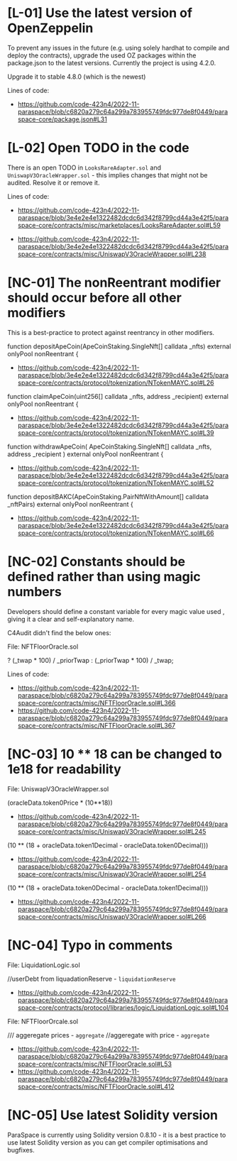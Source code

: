 #  [L-01] Use the latest version of OpenZeppelin

To prevent any issues in the future (e.g. using solely hardhat to compile and deploy the contracts), upgrade the used OZ packages within the package.json to the latest versions. Currently the project is using 4.2.0. 

Upgrade it to stable 4.8.0 (which is the newest)

Lines of code:

- https://github.com/code-423n4/2022-11-paraspace/blob/c6820a279c64a299a783955749fdc977de8f0449/paraspace-core/package.json#L31


# [L-02] Open TODO in the code

There is an open TODO in `LooksRareAdapter.sol` and `UniswapV3OracleWrapper.sol` - this implies changes that might not be audited. Resolve it or remove it.

Lines of code:

- https://github.com/code-423n4/2022-11-paraspace/blob/3e4e2e4e1322482dcdc6d342f8799cd44a3e42f5/paraspace-core/contracts/misc/marketplaces/LooksRareAdapter.sol#L59

- https://github.com/code-423n4/2022-11-paraspace/blob/3e4e2e4e1322482dcdc6d342f8799cd44a3e42f5/paraspace-core/contracts/misc/UniswapV3OracleWrapper.sol#L238



# [NC-01] The nonReentrant modifier should occur before all other modifiers

This is a best-practice to protect against reentrancy in other modifiers. 

function depositApeCoin(ApeCoinStaking.SingleNft[] calldata _nfts)
        external
        onlyPool
        nonReentrant
    {

- https://github.com/code-423n4/2022-11-paraspace/blob/3e4e2e4e1322482dcdc6d342f8799cd44a3e42f5/paraspace-core/contracts/protocol/tokenization/NTokenMAYC.sol#L26

 function claimApeCoin(uint256[] calldata _nfts, address _recipient)
        external
        onlyPool
        nonReentrant
    {

- https://github.com/code-423n4/2022-11-paraspace/blob/3e4e2e4e1322482dcdc6d342f8799cd44a3e42f5/paraspace-core/contracts/protocol/tokenization/NTokenMAYC.sol#L39

function withdrawApeCoin(
        ApeCoinStaking.SingleNft[] calldata _nfts,
        address _recipient
    ) external onlyPool nonReentrant {

- https://github.com/code-423n4/2022-11-paraspace/blob/3e4e2e4e1322482dcdc6d342f8799cd44a3e42f5/paraspace-core/contracts/protocol/tokenization/NTokenMAYC.sol#L52

 function depositBAKC(ApeCoinStaking.PairNftWithAmount[] calldata _nftPairs)
        external
        onlyPool
        nonReentrant
    {

- https://github.com/code-423n4/2022-11-paraspace/blob/3e4e2e4e1322482dcdc6d342f8799cd44a3e42f5/paraspace-core/contracts/protocol/tokenization/NTokenMAYC.sol#L66



# [NC-02] Constants should be defined rather than using magic numbers

Developers should define a constant variable for every magic value used , giving it a clear and self-explanatory name.

C4Audit didn't find the below ones:

File: NFTFloorOracle.sol

  ? (_twap * 100) / _priorTwap
   : (_priorTwap * 100) / _twap;

Lines of code:

- https://github.com/code-423n4/2022-11-paraspace/blob/c6820a279c64a299a783955749fdc977de8f0449/paraspace-core/contracts/misc/NFTFloorOracle.sol#L366
- https://github.com/code-423n4/2022-11-paraspace/blob/c6820a279c64a299a783955749fdc977de8f0449/paraspace-core/contracts/misc/NFTFloorOracle.sol#L367


# [NC-03] 10 ** 18 can be changed to 1e18 for readability

File: UniswapV3OracleWrapper.sol

(oracleData.token0Price * (10**18)) 

- https://github.com/code-423n4/2022-11-paraspace/blob/c6820a279c64a299a783955749fdc977de8f0449/paraspace-core/contracts/misc/UniswapV3OracleWrapper.sol#L245

(10 **
                            (18 +
                                oracleData.token1Decimal -
                                oracleData.token0Decimal)))

- https://github.com/code-423n4/2022-11-paraspace/blob/c6820a279c64a299a783955749fdc977de8f0449/paraspace-core/contracts/misc/UniswapV3OracleWrapper.sol#L254

 (10 **
                            (18 +
                                oracleData.token0Decimal -
                                oracleData.token1Decimal)))

- https://github.com/code-423n4/2022-11-paraspace/blob/c6820a279c64a299a783955749fdc977de8f0449/paraspace-core/contracts/misc/UniswapV3OracleWrapper.sol#L266

# [NC-04] Typo in comments


File: LiquidationLogic.sol

 //userDebt from liquadationReserve  - `liquidationReserve`

- https://github.com/code-423n4/2022-11-paraspace/blob/c6820a279c64a299a783955749fdc977de8f0449/paraspace-core/contracts/protocol/libraries/logic/LiquidationLogic.sol#L104

File: NFTFloorOrcale.sol

/// aggeregate prices  - `aggregate`
 //aggeregate with price - `aggregate`

- https://github.com/code-423n4/2022-11-paraspace/blob/c6820a279c64a299a783955749fdc977de8f0449/paraspace-core/contracts/misc/NFTFloorOracle.sol#L53
- https://github.com/code-423n4/2022-11-paraspace/blob/c6820a279c64a299a783955749fdc977de8f0449/paraspace-core/contracts/misc/NFTFloorOracle.sol#L412

# [NC-05] Use latest Solidity version

ParaSpace is currently using Solidity version 0.8.10 - it is a best practice to use latest Solidity version as you can get compiler optimisations and bugfixes.
